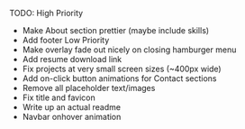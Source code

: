 TODO:
High Priority
- Make About section prettier (maybe include skills)
- Add footer
Low Priority
- Make overlay fade out nicely on closing hamburger menu
- Add resume download link
- Fix projects at very small screen sizes (~400px wide)
- Add on-click button animations for Contact sections
- Remove all placeholder text/images
- Fix title and favicon
- Write up an actual readme
- Navbar onhover animation
